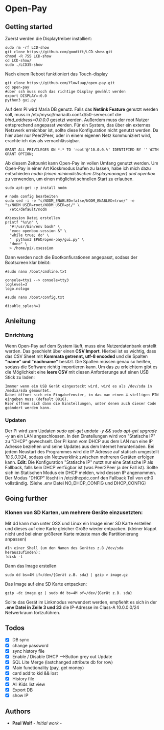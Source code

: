 # Open-Pay

## Getting started

Zuerst werden die Displaytreiber installiert:
```
sudo rm -rf LCD-show
git clone https://github.com/goodtft/LCD-show.git
chmod -R 755 LCD-show
cd LCD-show/
sudo ./LCD35-show
```
Nach einem Reboot funktioniert das Touch-display

```
git clone https://github.com/flowluap/open-pay.git
cd open-pay
#über ssh muss noch das richtige Display gewählt werden
export DISPLAY=:0.0
python3 gui.py

```
Auf dem Pi wird Maria DB genutz. Falls das **Netlink Feature** genutzt werden soll, muss in /etc/mysql/mariadb.conf.d/50-server.cnf die *bind_address=0.0.0.0* gesetzt werden. Außerdem muss der root Nutzer entsprechend angepasst werden. Für ein System, das über ein externes Netzwerk erreichbar ist, sollte diese Konfiguration nicht genutzt werden. Da hier aber nur Peer2Peer, oder in einem eigenen Netz kommuniziert wird, erachte ich das als vernachlässigbar.
```
GRANT ALL PRIVILEGES ON *.* TO 'root'@'10.0.0.%' IDENTIFIED BY '' WITH GRANT OPTION;
```
Ab diesem Zeitpunkt kann Open-Pay im vollen Umfang genutzt werden.
Um Open-Pay in einer Art Kioskmodus laufen zu lassen, habe ich mich dazu entschieden *nodm (einen minimalistischen Displaymanager) und openbox* zu verwenden, um einen möglichst schnellen Start zu erlauben.

```
sudo apt-get -y install nodm

# nodm config bearbeiten
sudo sed -i -e "s/NODM_ENABLED=false/NODM_ENABLED=true/" -e "s/NODM_USER=root/NODM_USER=pi/" \
  /etc/default/nodm

#Xsession Datei erstellen
printf "%s\n" \
  "#!/usr/bin/env bash" \
  "exec openbox-session &" \
  "while true; do" \
  "  python3 $PWD/open-pay/gui.py" \
  "done" \
  > /home/pi/.xsession
```
Dann werden noch die Bootkonfiurationen angepasst, sodass der Bootscreen klar bleibt:

```
#sudo nano /boot/cmdline.txt

console=tty1 --> console=tty3
loglevel=3
logo.nologo
```
```
#sudo nano /boot/config.txt

disable_splash=1
```

## Anleitung

### Einrichtung

Wenn Open-Pay auf dem System läuft, muss eine Nutzerdatenbank erstellt werden. Das geschieht über einen **CSV Import**. Hierbei ist es wichtig, dass das CSV Sheet mit **Kommata getrennt, utf-8 encoded** und die Spalten **"name" und "nachname"** besitzt. Die Spalten müssen genau so heißen, sodass die Software richtig importieren kann.
Um das zu erleichtern gibt es die Möglichkeit eine **leere CSV** mit diesen Anforderunge auf einen USB Stick zu laden:

```
Immmer wenn ein USB Gerät eingesteckt wird, wird es als /dev/sda in /media/sda gemountet.
Dabei öffnet sich ein Eingabefenster, in das man einen 4-stelligen PIN eingeben muss (default 0816).
Hier öffnen sich dann die Einstellungen, unter denen auch dieser Code geändert werden kann.
```

### Updaten

Der Pi wird zum Updaten *sudo apt-get update -y && sudo apt-get upgrade -y* an ein LAN angeschlossen. In den Einstellungen wird von "Statische IP" zu "DHCP" gewechselt. Der PI kann vom DHCP aus dem LAN nun eine IP Adresse beziehen und seine Updates aus dem Internet herunterladen. Bei jedem Neustart des Programmes wird die IP Adresse auf statisch umgestellt *10.0.0.1/24*, sodass ein Netzwerklink zwischen mehreren Geräten erfolgen kann.
**Edit:** Die Konfiguration "Statische IP" nutzt nur eine Statische IP als Fallback, falls kein DHCP verfügbar ist (was Peer2Peer ja der Fall ist). Sollte sich im Statischen Modus ein DHCP melden, wird dessen IP angenommen. Der Modus "DHCP" löscht in /etc/dhcpdc.conf den Fallback Teil von eth0 vollständig. (Siehe .env Datei NO_DHCP_CONFIG und DHCP_CONFIG)

## Going further
### Klonen von SD Karten, um mehrere Geräte einzusetzten:
Mit dd kann man unter OSX und Linux ein Image einer SD Karte erstellen und dieses auf eine Karte gleicher Größe wieder entpacken. (kleiner klappt nicht und bei einer größeren Karte müsste man die Partitionierung anpassen)
```
#In einer Shell (um den Namen des Gerätes z.B /dev/sda herauszufinden):
fdisk -l 
```
Dann das Image erstellen
```
sudo dd bs=4M if=/dev/{Gerät z.B. sda} | gzip > image.gz
```
Das Image auf eine SD Karte entpacken:
```
gzip -dc image.gz | sudo dd bs=4M of=/dev/{Gerät z.B. sda}
```
Sollte das Gerät im Linkmodus verwendert werden, empfiehlt es sich in der **.env Datei in Zeile 3 und 33** die IP-Adresse im Class-A 10.0.0.0/24 Netwerkraum fortzuführen.
## Todos



  - [x] DB sync
  - [x] change password
  - [x] sync history file
  - [x] Enable / Disable DHCP -->Button grey out Update
  - [x] SQL Lite Merge (lastchanged attribute db for row)
  - [x] Main functionality (pay, get money)
  - [x] card add to kid && lost
  - [x] History file
  - [x] All Kids list view
  - [x] Export DB
  - [x] show IP

## Authors

* **Paul Wolf** - *Initial work* -
